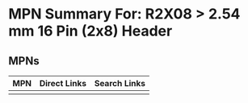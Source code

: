 



# MPN Summary For: R2X08 > 2.54 mm 16 Pin (2x8) Header

## MPNs
  

|MPN|Direct Links|Search Links|
| :--- | :--- | :--- |
||||
